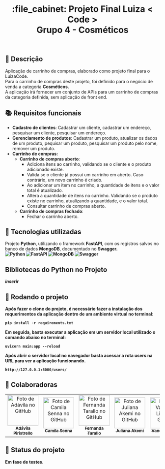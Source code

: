 <h1 align="center">:file_cabinet: Projeto Final Luiza < Code > <br>  Grupo 4 - Cosméticos</h1>

<br>

## :memo: Descrição
Aplicação de carrinho de compras, elaborado como projeto final para o LuizaCode.<br>
Para o carrinho de compras deste projeto, foi definido para o negócio de venda a categoria <b>Cosméticos</b>.<br>
A aplicação irá fornecer um conjunto de APIs para um carrinho de compras da categoria definida, sem aplicação de front end.

## :books: Requisitos funcionais

* <b>Cadastro de clientes</b>: Cadastrar um cliente, 
  cadastrar um endereço, pesquisar um cliente, pesquisar um endereço. 
* <b>Gerenciamento de produtos</b>: Cadastrar um produto, atualizar os dados de um produto, pequisar um produto, pesquisar um produto pelo nome, remover um produto.
* <b>Carrinho de compras: 
  * Carrinho de compras aberto</b>: 
    * Adiciona itens ao carrinho, validando se o cliente e o produto adicionado existe.
    * Valida se o cliente já possui um carrinho em aberto. Caso contrário, um novo carrinho é criado.
    * Ao adicionar um item no carrinho, a quantidade de itens e o valor total é atualizado.
    * Altera a quantidade de itens no carrinho. Validando se o produto existe no carrinho, atualizando a quantidade, e o valor total.
    * Consultar carrinho de compras aberto.
  * <b>Carrinho de compras fechado</b>:
    * Fechar o carrinho aberto.



## :wrench: Tecnologias utilizadas
Projeto <b>Python</b>, utilizando o framework <b>FastAPI</b>, com os registros salvos no banco de dados <b>MongoDB</b>, documentado no <b>Swagger<b>.<br>
![Python](https://img.shields.io/badge/python-3670A0?style=for-the-badge&logo=python&logoColor=ffdd54)
![FastAPI](https://img.shields.io/badge/FastAPI-005571?style=for-the-badge&logo=fastapi)
![MongoDB](https://img.shields.io/badge/MongoDB-%234ea94b.svg?style=for-the-badge&logo=mongodb&logoColor=white)
![Swagger](https://img.shields.io/badge/-Swagger-%23Clojure?style=for-the-badge&logo=swagger&logoColor=white)

## Bibliotecas do Python no Projeto
<i>inserir</i>

## :rocket: Rodando o projeto
Após fazer o clone do projeto, é necessário fazer a instalação dos requerimentos da aplicação dentro de um ambiente virtual no terminal:
```
pip install -r requirements.txt
```
Em seguida, basta executar a aplicação em um servidor local utilizado o comando abaixo no terminal: 
```
uvicorn main:app --reload
```
Após abrir o servidor local no navegador basta acessar a rota users na URL para ver a aplicação funcionando.
```
http://127.0.0.1:8000/users/
```
## :handshake: Colaboradoras
<table>
  <tr>
    <td align="center">
      <a href="https://github.com/AdavilaGP">
        <img src="https://avatars.githubusercontent.com/u/48567107?v=4" width="100px;" alt="Foto de Adávila no GitHub"/><br>
        <sub>
          <b>Adávila Piristrello</b>
        </sub>
      </a>
    </td>
        <td align="center">
      <a href="https://github.com/CamiSenna">
        <img src="https://avatars.githubusercontent.com/u/112130435?v=4" width="100px;" alt="Foto de Camila Senna no GitHub"/><br>
        <sub>
          <b>Camila Senna</b>
        </sub>
      </a>
    </td>
        <td align="center">
      <a href="https://github.com/FerTarallo">
        <img src="https://avatars.githubusercontent.com/u/84454284?v=4" width="100px;" alt="Foto de Fernanda Tarallo no GitHub"/><br>
        <sub>
          <b>Fernanda Tarallo</b>
        </sub>
      </a>
    </td>
        <td align="center">
      <a href="http://github.com/julianakemi">
        <img src="https://avatars.githubusercontent.com/u/37545707?v=4" width="100px;" alt="Foto de Juliana Akemi no GitHub"/><br>
        <sub>
          <b>Juliana Akemi</b>
        </sub>
      </a>
    </td>
            <td align="center">
      <a href="https://github.com/vanessa-cl">
        <img src="https://avatars.githubusercontent.com/u/83243667?v=4" width="100px;" alt="Foto de Vanessa Lima no GitHub"/><br>
        <sub>
          <b>Vanessa Lima</b>
        </sub>
      </a>
    </td>
  </tr>
</table>

## :dart: Status do projeto
Em fase de testes.
